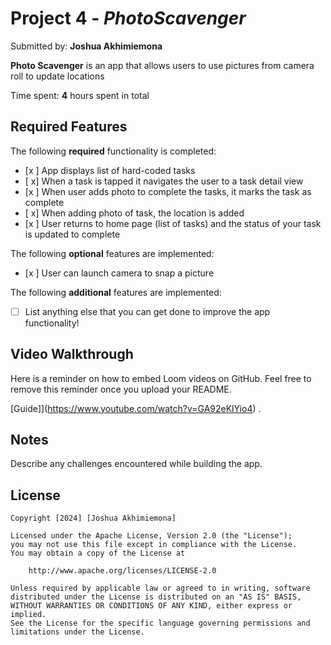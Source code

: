 # Project 4 - *PhotoScavenger*

Submitted by: **Joshua Akhimiemona**

**Photo Scavenger** is an app that allows users to use pictures from camera roll to update locations

Time spent: **4** hours spent in total

## Required Features

The following **required** functionality is completed:

- [x ] App displays list of hard-coded tasks
- [ x] When a task is tapped it navigates the user to a task detail view
- [x ] When user adds photo to complete the tasks, it marks the task as complete
- [ x] When adding photo of task, the location is added
- [x ] User returns to home page (list of tasks) and the status of your task is updated to complete
 
The following **optional** features are implemented:

- [x ] User can launch camera to snap a picture    

The following **additional** features are implemented:

- [ ] List anything else that you can get done to improve the app functionality!

## Video Walkthrough

Here is a reminder on how to embed Loom videos on GitHub. Feel free to remove this reminder once you upload your README. 

[Guide]](https://www.youtube.com/watch?v=GA92eKlYio4) .

## Notes

Describe any challenges encountered while building the app.

## License

    Copyright [2024] [Joshua Akhimiemona]

    Licensed under the Apache License, Version 2.0 (the "License");
    you may not use this file except in compliance with the License.
    You may obtain a copy of the License at

        http://www.apache.org/licenses/LICENSE-2.0

    Unless required by applicable law or agreed to in writing, software
    distributed under the License is distributed on an "AS IS" BASIS,
    WITHOUT WARRANTIES OR CONDITIONS OF ANY KIND, either express or implied.
    See the License for the specific language governing permissions and
    limitations under the License.

